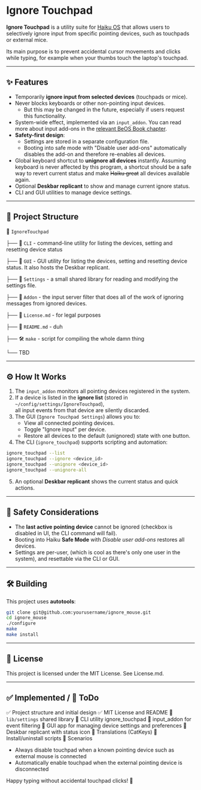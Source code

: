 # Ignore Touchpad

**Ignore Touchpad** is a utility suite for [Haiku OS](http://www.haiku-os.org) that allows users to selectively ignore input from specific pointing devices, such as touchpads or external mice.  

Its main purpose is to prevent accidental cursor movements and clicks while typing, for example when your thumbs touch the laptop's touchpad.

---

## ✨ Features

- Temporarily **ignore input from selected devices** (touchpads or mice).
- Never blocks keyboards or other non-pointing input devices.
  - But this may be changed in the future, especially if users request this functionality.
- System-wide effect, implemented via an `input_addon`. You can read more about input add-ons in the [relevant BeOS Book chapter](https://www.haiku-os.org/legacy-docs/bebook/BInputServerFilter_Overview.html).
- **Safety-first design**:  
  - Settings are stored in a separate configuration file.  
  - Booting into safe mode with "Disable user add-ons" automatically disables the add-on and therefore re-enables all devices.
- Global keyboard shortcut to **unignore all devices** instantly. Assuming keyboard is never affected by this program, a shortcut should be a safe way to revert current status and make ~~Haiku great~~ all devices available again.
- Optional **Deskbar replicant** to show and manage current ignore status.
- CLI and GUI utilities to manage device settings.

---

## 📂 Project Structure

📂 `IgnoreTouchpad`

├── 📂 `CLI` - command-line utility for listing the devices, setting and resetting device status

├── 📂 `GUI` - GUI utility for listing the devices, setting and resetting device status. It also hosts the Deskbar replicant.

├── 📂 `Settings` - a small shared library for reading and modifying the settings file.

├── 📂 `Addon` - the input server filter that does all of the work of ignoring messages from ignored devices.

├── 📄 `License.md` - for legal purposes

├── 📄 `README.md` - duh

├── 🛠️ `make` - script for compiling the whole damn thing

└── TBD


---

## ⚙️ How It Works

1. The `input_addon` monitors all pointing devices registered in the system.
2. If a device is listed in the **ignore list** (stored in `~/config/settings/IgnoreTouchpad`),  
   all input events from that device are silently discarded.
3. The GUI (`Ignore Touchpad Settings`) allows you to:
   - View all connected pointing devices.
   - Toggle "Ignore input" per device.
   - Restore all devices to the default (unignored) state with one button.
4. The CLI (`ignore_touchpad`) supports scripting and automation:

```bash
ignore_touchpad --list
ignore_touchpad --ignore <device_id>
ignore_touchpad --unignore <device_id>
ignore_touchpad --unignore-all
```

5. An optional **Deskbar replicant** shows the current status and quick actions.

---

## 🔐 Safety Considerations

- The **last active pointing device** cannot be ignored (checkbox is disabled in UI, the CLI command will fail).  
- Booting into Haiku **Safe Mode** with *Disable user add-ons* restores all devices.  
- Settings are per-user, (which is cool as there's only one user in the system), and resettable via the CLI or GUI.

---

## 🛠️ Building

This project uses **autotools**:

```bash
git clone git@github.com:yourusername/ignore_mouse.git
cd ignore_mouse
./configure
make
make install
```

---

## 📄 License

This project is licensed under the MIT License. See License.md.

---

## ✅ Implemented / 🚧 ToDo

✅ Project structure and initial design
✅ MIT License and README
🚧 `lib/settings` shared library
🚧 CLI utility ignore_touchpad
🚧 input_addon for event filtering
🚧 GUI app for managing device settings and preferences
🚧 Deskbar replicant with status icon
🚧 Translations (CatKeys)
🚧 Install/uninstall scripts
🚧 Scenarios
  - Always disable touchpad when a known pointing device such as external mouse is connected
  - Automatically enable touchpad when the external pointing device is disconnected

Happy typing without accidental touchpad clicks! 

